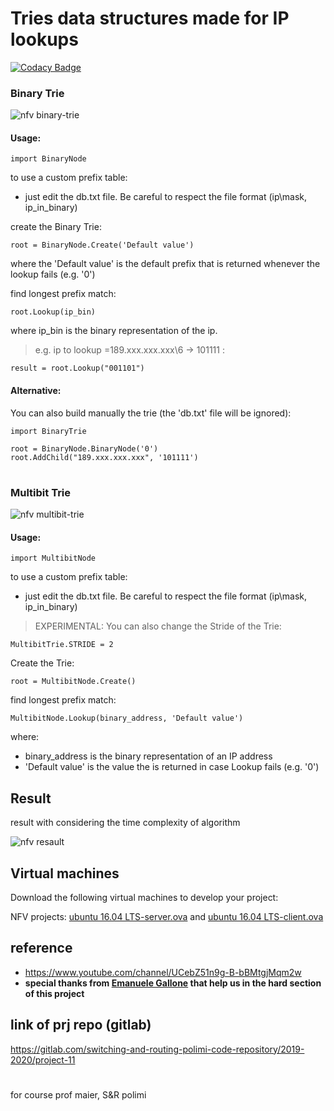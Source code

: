 # Tries data structures made for IP lookups

[![Codacy Badge](https://api.codacy.com/project/badge/Grade/cf4d062267be4cb9bcd93e3174d77362)](https://www.codacy.com/manual/ataeiamirhosein/NetFuncVirt?utm_source=github.com&amp;utm_medium=referral&amp;utm_content=ataeiamirhosein/NetFuncVirt&amp;utm_campaign=Badge_Grade)

### Binary Trie
![nfv binary-trie](https://www.iotco.net/binarytrie.jpg)
#### Usage:
```
import BinaryNode
```

to use a custom prefix table:
- just edit the db.txt file. Be careful to respect the file format (ip\mask, ip_in_binary)


create the Binary Trie:
```
root = BinaryNode.Create('Default value')
```
where the 'Default value' is the default prefix that is returned whenever the lookup fails (e.g. '0')

find longest prefix match:
```
root.Lookup(ip_bin)
```
where ip_bin is the binary representation of the ip. 
> e.g. ip to lookup =189.xxx.xxx.xxx\6 -> 101111 :
```
result = root.Lookup("001101")
```

#### Alternative:
You can also build manually the trie (the 'db.txt' file will be ignored):
```
import BinaryTrie

root = BinaryNode.BinaryNode('0')
root.AddChild("189.xxx.xxx.xxx", '101111')
```

#

### Multibit Trie
![nfv multibit-trie](https://www.iotco.net/multibit.jpg)
#### Usage:
```
import MultibitNode
```

to use a custom prefix table:
- just edit the db.txt file. Be careful to respect the file format (ip\mask, ip_in_binary)


> EXPERIMENTAL: You can also change the Stride of the Trie:
```
MultibitTrie.STRIDE = 2
```

Create the Trie:
```
root = MultibitNode.Create()
```

find longest prefix match:
```
MultibitNode.Lookup(binary_address, 'Default value')
```
where:
 - binary_address is the binary representation of an IP address 
 - 'Default value' is the value the is returned in case Lookup fails (e.g. '0')  
 
## Result  

result with considering the time complexity of algorithm

![nfv resault](https://www.iotco.net/nfv.jpg)  

## Virtual machines
Download the following virtual machines to develop your project:  

NFV projects: [ubuntu 16.04 LTS-server.ova](https://www.dropbox.com/s/f5tho1f01ms9f8b/ubuntu%2016.04%20LTS-server.ova?dl=0) and [ubuntu 16.04 LTS-client.ova](https://www.dropbox.com/s/b60olfpisw0q15h/ubuntu%2016.04%20LTS-client.ova?dl=0)

## reference
- https://www.youtube.com/channel/UCebZ51n9g-B-bBMtgjMqm2w  
- **special thanks from [Emanuele Gallone](https://github.com/EmanueleGallone) that help us in the hard section of this project**

## link of prj repo (gitlab)
https://gitlab.com/switching-and-routing-polimi-code-repository/2019-2020/project-11  

#
for course prof maier, S&R polimi
